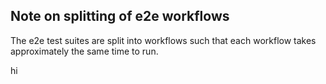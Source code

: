 ## Note on splitting of e2e workflows
The e2e test suites are split into workflows such that each workflow takes
approximately the same time to run.

hi
